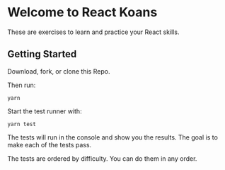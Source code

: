 # Welcome to React Koans

These are exercises to learn and practice your React skills. 

## Getting Started

Download, fork, or clone this Repo. 

Then run: 

```
yarn
```

Start the test runner with: 

```
yarn test
```

The tests will run in the console and show you the results. The goal is to make each of the tests pass. 

The tests are ordered by difficulty. You can do them in any order. 